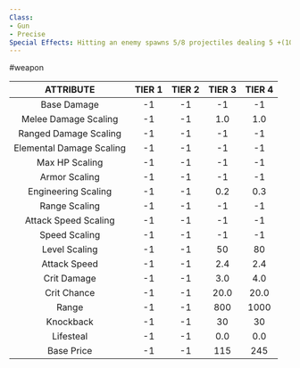 ```yaml
---
Class:
- Gun
- Precise
Special Effects: Hitting an enemy spawns 5/8 projectiles dealing 5 +(10%/15%)
---
```

#weapon

| **ATTRIBUTE**| **TIER 1**| **TIER 2**| **TIER 3**| **TIER 4** |
| :---: | :---: | :---: | :---: | :---:  |
| Base Damage | -1   | -1   | -1   | -1  |
| Melee Damage Scaling | -1   | -1   | 1.0   | 1.0  |
| Ranged Damage Scaling | -1   | -1   | -1   | -1  |
| Elemental Damage Scaling | -1   | -1   | -1   | -1  |
| Max HP Scaling | -1   | -1   | -1   | -1  |
| Armor Scaling | -1   | -1   | -1   | -1  |
| Engineering Scaling | -1   | -1   | 0.2   | 0.3  |
| Range Scaling | -1   | -1   | -1   | -1  |
| Attack Speed Scaling | -1   | -1   | -1   | -1  |
| Speed Scaling | -1   | -1   | -1   | -1  |
| Level Scaling | -1   | -1   | 50   | 80  |
| Attack Speed | -1   | -1   | 2.4   | 2.4  |
| Crit Damage | -1   | -1   | 3.0   | 4.0  |
| Crit Chance | -1   | -1   | 20.0   | 20.0  |
| Range | -1   | -1   | 800   | 1000  |
| Knockback | -1   | -1   | 30   | 30  |
| Lifesteal | -1   | -1   | 0.0   | 0.0  |
| Base Price | -1   | -1   | 115   | 245  |
